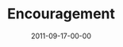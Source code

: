 ---
layout: message
category: message
series: "Everyday Friends"
title: "Encouragement"
date: 2011-09-17-00-00
message_id: 692
audio: "http://s3.amazonaws.com/crossroads-media/message/audio/everydayfriends02.mp3"
audio-duration: "33:44"
program: "http://s3.amazonaws.com/crossroads-media/documents/09_17-18_11Program.pdf"
description: "Chuck Mingo talks about the power of encouragement in friendships."
video: "http://s3.amazonaws.com/crossroads-media/message/video/everydayfriends02.mp4"
video-duration: "33:48"
video-image: "http://s3.amazonaws.com/crossroads-media/images/everydayfriends02_still2.jpg"
explicit: false
---